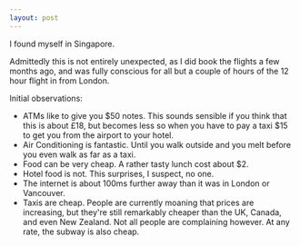 ```yaml
---
layout: post
---
```


I found myself in Singapore.

Admittedly this is not entirely unexpected, as I did book the flights a few months ago, and was fully conscious for all but a couple of hours of the 12 hour flight in from London.

Initial observations:

* ATMs like to give you $50 notes. This sounds sensible if you think that this is about £18, but becomes less so when you have to pay a taxi $15 to get you from the airport to your hotel.
* Air Conditioning is fantastic. Until you walk outside and you melt before you even walk as far as a taxi.
* Food can be very cheap. A rather tasty lunch cost about $2.
* Hotel food is not. This surprises, I suspect, no one.
* The internet is about 100ms further away than it was in London or Vancouver.
* Taxis are cheap. People are currently moaning that prices are increasing, but they're still remarkably cheaper than the UK, Canada, and even New Zealand. Not all people are complaining however. At any rate, the subway is also cheap.
